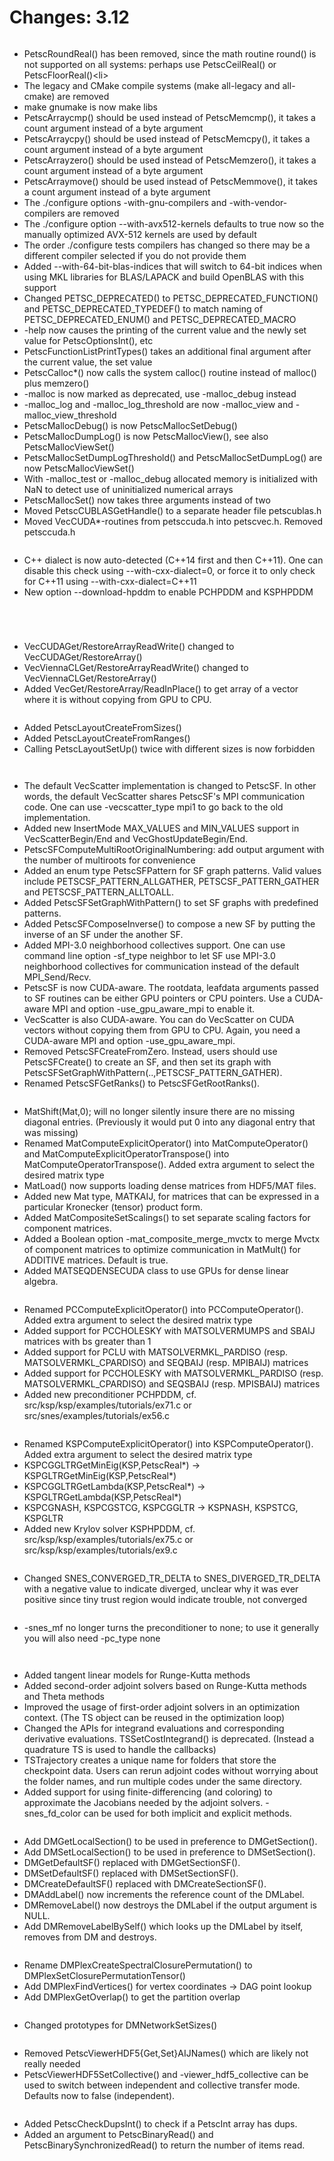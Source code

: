 # Changes: 3.12

```{rubric} General:
```

- PetscRoundReal() has been removed, since the math routine round()
  is not supported on all systems: perhaps use PetscCeilReal() or
  PetscFloorReal()\<li>
- The legacy and CMake compile systems (make all-legacy and
  all-cmake) are removed
- make gnumake is now make libs
- PetscArraycmp() should be used instead of PetscMemcmp(), it takes
  a count argument instead of a byte argument
- PetscArraycpy() should be used instead of PetscMemcpy(), it takes
  a count argument instead of a byte argument
- PetscArrayzero() should be used instead of PetscMemzero(), it
  takes a count argument instead of a byte argument
- PetscArraymove() should be used instead of PetscMemmove(), it
  takes a count argument instead of a byte argument
- The ./configure options -with-gnu-compilers and
  -with-vendor-compilers are removed
- The ./configure option --with-avx512-kernels defaults to true now
  so the manually optimized AVX-512 kernels are used by default
- The order ./configure tests compilers has changed so there may be
  a different compiler selected if you do not provide them
- Added --with-64-bit-blas-indices that will switch to 64-bit
  indices when using MKL libraries for BLAS/LAPACK and build
  OpenBLAS with this support
- Changed PETSC_DEPRECATED() to PETSC_DEPRECATED_FUNCTION() and
  PETSC_DEPRECATED_TYPEDEF() to match naming of
  PETSC_DEPRECATED_ENUM() and PETSC_DEPRECATED_MACRO
- -help now causes the printing of the current value and the newly
  set value for PetscOptionsInt(), etc
- PetscFunctionListPrintTypes() takes an additional final argument
  after the current value, the set value
- PetscCalloc\*() now calls the system calloc() routine instead of
  malloc() plus memzero()
- -malloc is now marked as deprecated, use -malloc_debug instead
- -malloc_log and -malloc_log_threshold are now -malloc_view and
  -malloc_view_threshold
- PetscMallocDebug() is now PetscMallocSetDebug()
- PetscMallocDumpLog() is now PetscMallocView(), see also
  PetscMallocViewSet()
- PetscMallocSetDumpLogThreshold() and PetscMallocSetDumpLog() are
  now PetscMallocViewSet()
- With -malloc_test or -malloc_debug allocated memory is initialized
  with NaN to detect use of uninitialized numerical arrays
- PetscMallocSet() now takes three arguments instead of two
- Moved PetscCUBLASGetHandle() to a separate header file
  petscublas.h
- Moved VecCUDA\*-routines from petsccuda.h into petscvec.h. Removed
  petsccuda.h

```{rubric} Configure/Build:
```

- C++ dialect is now auto-detected (C++14 first and then C++11). One
  can disable this check using --with-cxx-dialect=0, or force it to
  only check for C++11 using --with-cxx-dialect=C++11
- New option --download-hpddm to enable PCHPDDM and KSPHPDDM

```{rubric} IS:
```

```{rubric} PetscDraw:
```

```{rubric} PF:
```

```{rubric} Vec:
```

- VecCUDAGet/RestoreArrayReadWrite() changed to
  VecCUDAGet/RestoreArray()
- VecViennaCLGet/RestoreArrayReadWrite() changed to
  VecViennaCLGet/RestoreArray()
- Added VecGet/RestoreArray/ReadInPlace() to get array of a vector
  where it is without copying from GPU to CPU.

```{rubric} PetscLayout:
```

- Added PetscLayoutCreateFromSizes()
- Added PetscLayoutCreateFromRanges()
- Calling PetscLayoutSetUp() twice with different sizes is now
  forbidden

```{rubric} PetscSection:
```

```{rubric} VecScatter & PetscSF:
```

- The default VecScatter implementation is changed to PetscSF. In
  other words, the default VecScatter shares PetscSF's MPI
  communication code. One can use -vecscatter_type mpi1 to go back
  to the old implementation.
- Added new InsertMode MAX_VALUES and MIN_VALUES support in
  VecScatterBegin/End and VecGhostUpdateBegin/End.
- PetscSFComputeMultiRootOriginalNumbering: add output argument with
  the number of multiroots for convenience
- Added an enum type PetscSFPattern for SF graph patterns. Valid
  values include PETSCSF_PATTERN_ALLGATHER, PETSCSF_PATTERN_GATHER
  and PETSCSF_PATTERN_ALLTOALL.
- Added PetscSFSetGraphWithPattern() to set SF graphs with
  predefined patterns.
- Added PetscSFComposeInverse() to compose a new SF by putting the
  inverse of an SF under the another SF.
- Added MPI-3.0 neighborhood collectives support. One can use
  command line option -sf_type neighbor to let SF use MPI-3.0
  neighborhood collectives for communication instead of the default
  MPI_Send/Recv.
- PetscSF is now CUDA-aware. The rootdata, leafdata arguments passed
  to SF routines can be either GPU pointers or CPU pointers. Use a
  CUDA-aware MPI and option -use_gpu_aware_mpi to enable it.
- VecScatter is also CUDA-aware. You can do VecScatter on CUDA
  vectors without copying them from GPU to CPU. Again, you need a
  CUDA-aware MPI and option -use_gpu_aware_mpi.
- Removed PetscSFCreateFromZero. Instead, users should use
  PetscSFCreate() to create an SF, and then set its graph with
  PetscSFSetGraphWithPattern(..,PETSCSF_PATTERN_GATHER).
- Renamed PetscSFGetRanks() to PetscSFGetRootRanks().

```{rubric} Mat:
```

- MatShift(Mat,0); will no longer silently insure there are no
  missing diagonal entries. (Previously it would put 0 into any
  diagonal entry that was missing)
- Renamed MatComputeExplicitOperator() into MatComputeOperator() and
  MatComputeExplicitOperatorTranspose() into
  MatComputeOperatorTranspose(). Added extra argument to select the
  desired matrix type
- MatLoad() now supports loading dense matrices from HDF5/MAT files.
- Added new Mat type, MATKAIJ, for matrices that can be expressed in
  a particular Kronecker (tensor) product form.
- Added MatCompositeSetScalings() to set separate scaling factors
  for component matrices.
- Added a Boolean option -mat_composite_merge_mvctx to merge Mvctx
  of component matrices to optimize communication in MatMult() for
  ADDITIVE matrices. Default is true.
- Added MATSEQDENSECUDA class to use GPUs for dense linear algebra.

```{rubric} PC:
```

- Renamed PCComputeExplicitOperator() into PCComputeOperator().
  Added extra argument to select the desired matrix type
- Added support for PCCHOLESKY with MATSOLVERMUMPS and SBAIJ
  matrices with bs greater than 1
- Added support for PCLU with MATSOLVERMKL_PARDISO (resp.
  MATSOLVERMKL_CPARDISO) and SEQBAIJ (resp. MPIBAIJ) matrices
- Added support for PCCHOLESKY with MATSOLVERMKL_PARDISO (resp.
  MATSOLVERMKL_CPARDISO) and SEQSBAIJ (resp. MPISBAIJ) matrices
- Added new preconditioner PCHPDDM, cf.
  src/ksp/ksp/examples/tutorials/ex71.c or
  src/snes/examples/tutorials/ex56.c

```{rubric} KSP:
```

- Renamed KSPComputeExplicitOperator() into KSPComputeOperator().
  Added extra argument to select the desired matrix type
- KSPCGGLTRGetMinEig(KSP,PetscReal\*) ->
  KSPGLTRGetMinEig(KSP,PetscReal\*)
- KSPCGGLTRGetLambda(KSP,PetscReal\*) ->
  KSPGLTRGetLambda(KSP,PetscReal\*)
- KSPCGNASH, KSPCGSTCG, KSPCGGLTR -> KSPNASH, KSPSTCG, KSPGLTR
- Added new Krylov solver KSPHPDDM, cf.
  src/ksp/ksp/examples/tutorials/ex75.c or
  src/ksp/ksp/examples/tutorials/ex9.c

```{rubric} SNES:
```

- Changed SNES_CONVERGED_TR_DELTA to SNES_DIVERGED_TR_DELTA with a
  negative value to indicate diverged, unclear why it was ever
  positive since tiny trust region would indicate trouble, not
  converged

```{rubric} SNES:
```

- -snes_mf no longer turns the preconditioner to none; to use it
  generally you will also need -pc_type none

```{rubric} SNESLineSearch:
```

```{rubric} TS:
```

- Added tangent linear models for Runge-Kutta methods
- Added second-order adjoint solvers based on Runge-Kutta methods
  and Theta methods
- Improved the usage of first-order adjoint solvers in an
  optimization context. (The TS object can be reused in the
  optimization loop)
- Changed the APIs for integrand evaluations and corresponding
  derivative evaluations. TSSetCostIntegrand() is deprecated.
  (Instead a quadrature TS is used to handle the callbacks)
- TSTrajectory creates a unique name for folders that store the
  checkpoint data. Users can rerun adjoint codes without worrying
  about the folder names, and run multiple codes under the same
  directory.
- Added support for using finite-differencing (and coloring) to
  approximate the Jacobians needed by the adjoint solvers.
  -snes_fd_color can be used for both implicit and explicit methods.

```{rubric} DM/DA:
```

- Add DMGetLocalSection() to be used in preference to
  DMGetSection().
- Add DMSetLocalSection() to be used in preference to
  DMSetSection().
- DMGetDefaultSF() replaced with DMGetSectionSF().
- DMSetDefaultSF() replaced with DMSetSectionSF().
- DMCreateDefaultSF() replaced with DMCreateSectionSF().
- DMAddLabel() now increments the reference count of the DMLabel.
- DMRemoveLabel() now destroys the DMLabel if the output argument is
  NULL.
- Add DMRemoveLabelBySelf() which looks up the DMLabel by itself,
  removes from DM and destroys.

```{rubric} DMPlex:
```

- Rename DMPlexCreateSpectralClosurePermutation() to
  DMPlexSetClosurePermutationTensor()
- Add DMPlexFindVertices() for vertex coordinates -> DAG point
  lookup
- Add DMPlexGetOverlap() to get the partition overlap

```{rubric} DMNetwork:
```

- Changed prototypes for DMNetworkSetSizes()

```{rubric} PetscViewer:
```

- Removed PetscViewerHDF5{Get,Set}AIJNames() which are likely not
  really needed
- PetscViewerHDF5SetCollective() and -viewer_hdf5_collective can be
  used to switch between independent and collective transfer mode.
  Defaults now to false (independent).

```{rubric} SYS:
```

- Added PetscCheckDupsInt() to check if a PetscInt array has dups.
- Added an argument to PetscBinaryRead() and
  PetscBinarySynchronizedRead() to return the number of items read.

```{rubric} AO:
```

```{rubric} Sieve:
```

```{rubric} Fortran:
```

